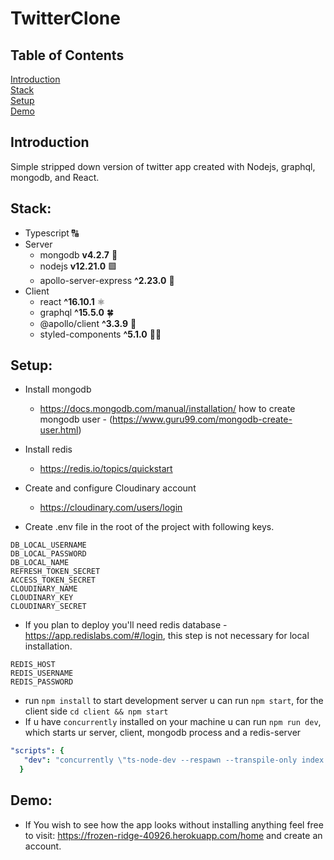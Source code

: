 # TwitterClone

## Table of Contents  
[Introduction](#introduction)  
[Stack](#stack)    
[Setup](#setup)  
[Demo](#demo) 

<a name="introduction"/>
<a name="stack"/>
<a name="setup"/>
<a name="screenshots"/>
<a name="demo"/>

## Introduction

Simple stripped down version of twitter app created with Nodejs, graphql, mongodb, and React. 

## Stack: 
  - Typescript 🔠
  - Server
    - mongodb **v4.2.7** 📅
    - nodejs **v12.21.0** 🟩
    - apollo-server-express **^2.23.0** 🚧
  - Client 
    - react **^16.10.1** ⚛️
    - graphql **^15.5.0** 🍀
    - @apollo/client **^3.3.9** 🚀
    - styled-components **^5.1.0** 💅🏿
    
## Setup: 
  - Install mongodb
    - https://docs.mongodb.com/manual/installation/ how to create mongodb user -  (https://www.guru99.com/mongodb-create-user.html)
  - Install redis
    - https://redis.io/topics/quickstart
  - Create and configure Cloudinary account
    - https://cloudinary.com/users/login
  
   - Create .env file in the root of the project with following keys.  
   
    DB_LOCAL_USERNAME  
    DB_LOCAL_PASSWORD  
    DB_LOCAL_NAME  
    REFRESH_TOKEN_SECRET
    ACCESS_TOKEN_SECRET
    CLOUDINARY_NAME
    CLOUDINARY_KEY
    CLOUDINARY_SECRET

   - If you plan to deploy you'll need redis database - https://app.redislabs.com/#/login, this step is not necessary for local installation.  
   
    REDIS_HOST  
    REDIS_USERNAME  
    REDIS_PASSWORD  
    
   - run ```npm install``` to start development server  u can run ```npm start```, for the client side ```cd client && npm start```
   - If u have ```concurrently``` installed on your machine u can run ```npm run dev```, which starts ur server, client, mongodb process and a redis-server
  
  ```yaml
  "scripts": {
     "dev": "concurrently \"ts-node-dev --respawn --transpile-only index.ts\" \"cd client && npm start\" \"mongod --auth\" \"redis-server\""
    }
  ```
  
 ## Demo:
 
  - If You wish to see how the app looks without installing anything feel free to visit:
  https://frozen-ridge-40926.herokuapp.com/home and create an account.

